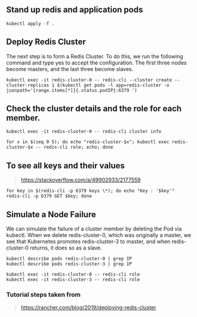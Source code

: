 ## Stand up redis and application pods

```
kubectl apply -f .
```

## Deploy Redis Cluster

The next step is to form a Redis Cluster. To do this, we run the following command and type yes to accept the configuration. The first three nodes become masters, and the last three become slaves.

`kubectl exec -it redis-cluster-0 -- redis-cli --cluster create --cluster-replicas 1 $(kubectl get pods -l app=redis-cluster -o jsonpath='{range.items[*]}{.status.podIP}:6379 ')`


## Check the cluster details and the role for each member.

`kubectl exec -it redis-cluster-0 -- redis-cli cluster info`

`for x in $(seq 0 5); do echo "redis-cluster-$x"; kubectl exec redis-cluster-$x -- redis-cli role; echo; done`

## To see all keys and their values

> https://stackoverflow.com/a/49902933/2177559

`
for key in $(redis-cli -p 6379 keys \*);
  do echo "Key : '$key'" 
     redis-cli -p 6379 GET $key;
done
`

## Simulate a Node Failure

We can simulate the failure of a cluster member by deleting the Pod via kubectl. When we delete redis-cluster-0, which was originally a master, we see that Kubernetes promotes redis-cluster-3 to master, and when redis-cluster-0 returns, it does so as a slave.

```
kubectl describe pods redis-cluster-0 | grep IP
kubectl describe pods redis-cluster-3 | grep IP

kubectl exec -it redis-cluster-0 -- redis-cli role
kubectl exec -it redis-cluster-3 -- redis-cli role
```

### Tutorial steps taken from

> https://rancher.com/blog/2019/deploying-redis-cluster
